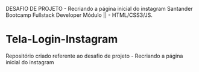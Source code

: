 DESAFIO DE PROJETO - Recriando a página inicial do instagram
Santander Bootcamp Fullstack Developer
Módulo || - HTML/CSS3/JS.

# Tela-Login-Instagram
Repositório criado referente ao desafio de projeto - Recriando a página inicial do instagram
